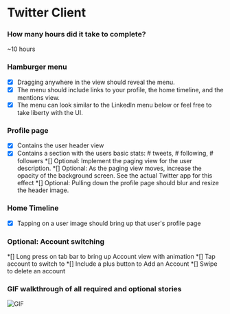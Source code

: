 # Twitter Client

### How many hours did it take to complete?
~10 hours

### Hamburger menu
* [x] Dragging anywhere in the view should reveal the menu.
* [x] The menu should include links to your profile, the home timeline, and the mentions view.
* [x] The menu can look similar to the LinkedIn menu below or feel free to take liberty with the UI.
### Profile page
* [x] Contains the user header view
* [x] Contains a section with the users basic stats: # tweets, # following, # followers
*[] Optional: Implement the paging view for the user description.
*[] Optional: As the paging view moves, increase the opacity of the background screen. See the actual Twitter app for this effect
*[] Optional: Pulling down the profile page should blur and resize the header image.
### Home Timeline
* [x] Tapping on a user image should bring up that user's profile page
### Optional: Account switching
*[] Long press on tab bar to bring up Account view with animation
*[] Tap account to switch to
*[] Include a plus button to Add an Account
*[] Swipe to delete an account

### GIF walkthrough of all required and optional stories
![GIF](https://raw.github.com/mbatilando/twitter-redux/master/twitter-redux.gif)
